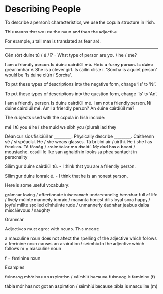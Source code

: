 # Describing People

To describe a person’s characteristics, we use the copula structure in Irish.

This means that we use the 
noun
 and then the 
adjective
.

For example, a tall man is translated as fear ard.

----

Cén sórt duine tú / é / í? - What type of person are you / he / she?

I am a friendly person.	Is duine cairdiúil mé.
He is a funny person.	Is duine greannmhar é.
She is a clever girl.	Is cailín cliste í.
'Sorcha is a quiet person' would be 'Is duine ciúin í Sorcha'.


To put these types of descriptions into the negative form, change ‘Is’ to ‘Ní’.

To put these types of descriptions into the question form, change ‘Is’ to ‘An’.

I am a friendly person.	Is duine cairdiúil mé.
I am not a friendly person.	Ní duine cairdiúil mé.
Am I a friendly person?	An duine cairdiúil mé?


The 
subjects
 used with the copula in Irish include:

mé	I
tú	you
é	he
í	she
muid	we
sibh	you (plural)
iad	they



Déan cur síos fisiciúil ar _________.	Physically describe _________.
Caitheann sé / sí spéaclaí.	He / she wears glasses.
Tá bricíní air / uirthi.	He / she has freckles.
Tá féasóg / croiméal ar mo dhaidí.	My dad has a beard / moustache.
cosúil le	like
san aghaidh	in looks
sa phearsantacht	in personality




Sílim gur duine cairdiúil tú. - I think that you are a friendly person.

Sílim gur duine ionraic é. - I think that he is an honest person.

Here is some useful vocabulary:

grámhar	loving / affectionate
tuisceanach	understanding
beomhar	full of life / lively
múinte	mannerly
ionraic / macánta	honest
dílis	loyal
sona	happy / joyful
millte	spoiled
dímhúinte	rude / unmannerly
éadmhar	jealous
dalba	mischievous / naughty



Grammar

Adjectives
 must agree with nouns. This means:

a masculine 
noun
 does not affect the spelling of the adjective which follows
a feminine noun causes an 
aspiration
 / séimhiú to the adjective which follows
m = masculine noun

f = feminine noun

Examples

fuinneog mhór has an aspiration / séimhiú because fuinneog is feminine (f)

tábla mór has not got an aspiration / séimhiú because tábla is masculine (m)